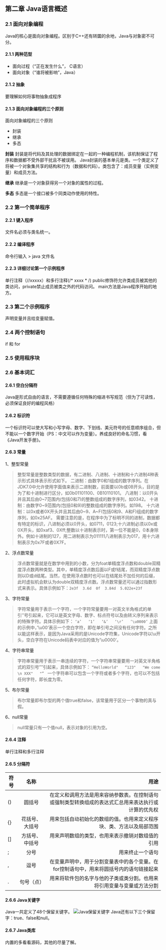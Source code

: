 ## 第二章 Java语言概述

### 2.1 面向对象编程
Java的核心是面向对象编程。区别于C++还有转圜的余地，Java与对象密不可分。

#### 2.1.1 两种范型
* 面向过程（“正在发生什么”， C语言）
* 面向对象（“谁将被影响”，Java）

#### 2.1.2 抽象
要理解如何将事物抽象成程序

#### 2.1.3 面向对象编程的三个原则
面向对象编程的三个原则
* 封装
* 继承
* 多态

**封装**
封装是将代码及其处理的数据绑定在一起的一种编程机制，该机制保证了程序和数据都不受外部干扰且不被误用。
Java封装的基本单元是类。一个类定义了将被一个对象集共享的结构和行为（数据和代码）。类包含了：成员变量（实例变量）和成员方法。

**继承**
继承是一个对象获得另一个对象的属性的过程。

**多态**
多态是一个接口被多个同类动作使用的特性。

### 2.2 第一个简单程序
#### 2.2.1 键入程序
文件名必须与类名统一。

#### 2.2.2 编译程序
命令行输入 > java 文件名

#### 2.2.3 详细讨论第一个示例程序
单行注释（//xxxxx）和多行注释(/* xxxx * /)
public修饰符允许类成员被其他的类访问，private禁止成员被类之外的代码访问。
main方法是Java程序开始的地方。

### 2.3 第二个示例程序
声明变量并且给变量赋值。

### 2.4 两个控制语句
if 和 for

### 2.5 使用程序块

### 2.6 基本词汇
#### 2.6.1 空白分隔符
Java是形式自由的语言，不需要遵循任何特殊的缩进书写规范（但为了可读性，必须保证良好的编程风格）

#### 2.6.2 标识符
一个标识符可以使大写和小写字母、数字、下划线、美元符号的任意顺序组合，但不能以一个数字开始（PS：中文可以作为变量）。养成良好的命名习惯，看《Java开发手册》。

#### 2.6.3 常量
1、整型常量
>整型常量是整数类型的数据，有二进制、八进制、十进制和十六进制4种表示形式具体表示形式如下。
二进制：由数字0和1组成的数字序列。在JDK7.0中允许使用字面值来表示二进制数，前面要以0b或0B开头，目的是为了和十进制进行区分，如0b01101100、0B10110101。
八进制：以0开头并且其后由0~7范围内(包括0和7)的整数组成的数字序列，如0342。
十进制：由数字0~9范围内(包括0和9)的整数组成的数字序列。如198。
十六进制：以0x或者0X开头并且其后由0~9、A~F(包括0和9、A和F)组成的数字序列，如0x25AF。
需要注意的是，在程序中为了标明不同的进制，数据都有特定的标识，八进制必须以0开头，如0711，0123;十六进制必须以0x或0X开头，如0xaf3、0Xff;整数以十进制表示时，第一位不能是0，0本身除外。例如十进制的127，用二进制表示为011111八进制表示为017，用十六进制表示为0x7F或者0X7F。

2、浮点数常量
>浮点数常量就是在数学中用到的小数，分为foat单精度浮点数和double双精度浮点数两种类型。其中，单精度浮点数后面以F或f结尾，而双精度浮点数则以D或d结尾。当然，在使用浮点数时也可以在结尾处不加任何的后缀，此时虚拟机会默认为double双精度浮点数。浮点数常量还可以通过指数形式来表示。具体示例如下：`2e3f  3.6d  0f  3.84d  5.022e+23f `

3、字符常量
>字符常量用于表示一个字符，一个字符常量要用一对英文半角格式的单引’’号引起来，它可以是英文字母、数字、标点符号以及由转义序列来表示的特殊字符。具体示例如下：
` ‘a’   ‘1’   ‘&’   ‘\r’   ‘\u0000’ `
上面的示例中，’\u00’表示一个空白字符，即在单引号之间没有任何字符。之所以能这样表示，是因为Java采用的是Unicode字符集，Unicode字符以\u开头，空白字符在Unicode码表中对应的值为’\u0000’。

4、字符串常量
>字符串常量用于表示一串连续的字符，一个字符串常量要用一对英文半角格式的双引号””引起来，具体示例如下：
 `“HelloWorld"   “123"   "We come \n XXX"   "” `
一个字符串可以包含一个字符或者多个字符，也可以不包括任何字符，即长度为零。

5、布尔常量
>布尔常量即布尔型的两个值true和false，该常量用于区分一个事物的真与假。

6、null常量
>null常量只有一个值null，表示对象的引用为空。

#### 2.6.4 注释
单行注释和多行注释

#### 2.6.5 分隔符
符号|名称|用途
---|:--:|---:
()|圆括号|在定义和调用方法是用来容纳参数表。在控制语句或强制类型转换组成的表达式汇总用来表达执行或计算的优先权
{}|花括号、大括号|用来包括自动初始化的数组的值。也用来定义程序块、类、方法以及局部范围
[]|方括号、中括号|用来声明数组的类型，也用来表示撤销对数组值的引用
;|分号|用来终止一个语句
,|逗号|在变量声明中，用于分割变量表中的各个变量。在for控制语句中，用来将圆括号内的语句链接起来
.|句号（点）|用来将软件包的名字与他的子类或类分割。也用来将引用变量与变量或方法分割

#### 2.6.6 Java关键字
Java一共定义了48个保留关键字。
![Java保留关键字](https://github.com/lewiscrow/WorkHardAndFindJob/tree/master/java%E5%A4%8D%E4%B9%A0/java2%E5%8F%82%E8%80%83%E5%A4%A7%E5%85%A8/images/保留关键字.png)
Java还有以下三个保留字：true、false和null。

#### 2.6.7 Java类库
内置的多看看源码，其他的尽量了解。
